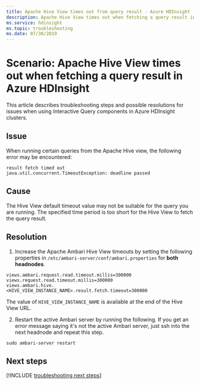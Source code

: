 ```yaml
---
title: Apache Hive View times out from query result - Azure HDInsight
description: Apache Hive View times out when fetching a query result in Azure HDInsight
ms.service: hdinsight
ms.topic: troubleshooting
ms.date: 07/30/2019
---
```


# Scenario: Apache Hive View times out when fetching a query result in Azure HDInsight

This article describes troubleshooting steps and possible resolutions for issues when using Interactive Query components in Azure HDInsight clusters.

## Issue

When running certain queries from the Apache Hive view, the following error may be encountered:

```
result fetch timed out
java.util.concurrent.TimeoutException: deadline passed
```

## Cause

The Hive View default timeout value may not be suitable for the query you are running. The specified time period is too short for the Hive View to fetch the query result.

## Resolution

1. Increase the Apache Ambari Hive View timeouts by setting the following properties in `/etc/ambari-server/conf/ambari.properties` for **both headnodes**.
  ```
  views.ambari.request.read.timeout.millis=300000
  views.request.read.timeout.millis=300000
  views.ambari.hive.<HIVE_VIEW_INSTANCE_NAME>.result.fetch.timeout=300000
  ```
  The value of `HIVE_VIEW_INSTANCE_NAME` is available at the end of the Hive View URL.

2. Restart the active Ambari server by running the following. If you get an error message saying it's not the active Ambari server, just ssh into the next headnode and repeat this step.
  ```
  sudo ambari-server restart
  ```

## Next steps

[!INCLUDE [troubleshooting next steps](../includes/hdinsight-troubleshooting-next-steps.md)]
